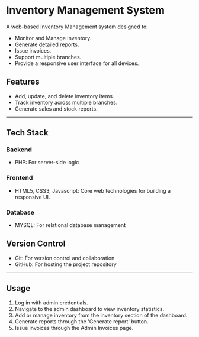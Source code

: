 # Inventory Management System
A web-based Inventory Management system designed to:
- Monitor and Manage Inventory.
- Generate detailed reports.
- Issue invoices.
- Support multiple branches.
- Provide a responsive user interface for all devices.
## Features
- Add, update, and delete inventory items.
- Track inventory across multiple branches.
- Generate sales and stock reports.
---
## Tech Stack
### Backend
- PHP: For server-side logic
### Frontend
- HTML5, CSS3, Javascript: Core web technologies for building a responsive UI.
### Database
- MYSQL: For relational database management
## Version Control
- Git: For version control and collaboration
- GitHub: For hosting the project repository
---
## Usage
1. Log in with admin credentials.
2. Navigate to the admin dashboard to view inventory statistics.
3. Add or manage inventory from the inventory section of the dashboard.
4. Generate reports through the 'Generate report' button.
5. Issue invoices through the Admin Invoices page.